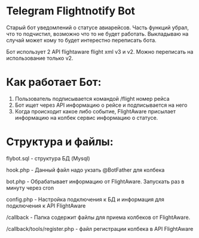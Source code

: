 # Telegram Flightnotify Bot

Старый бот уведомлений о статусе авиарейсов. Часть функций убрал, что то подчистил, возможно что то не будет работать. Выкладываю на случай может кому то будет интерестно переписать бота.

Бот использует 2 API flightaware flight xml v3 и v2. Можно переписать на использование только v2.

# Как работает Бот:
1. Пользователь подписывается командой /flight номер рейса
2. Бот ищет через API информацию о рейсе и подписывается на него
3. Когда происходит какое либо событие, FlightAware присылает информацию на колбек сервис информацию о статусе.

# Структура и файлы:
flybot.sql - структура БД (Mysql)

hook.php - Данный файл надо укзать @BotFather для колбека

bot.php - Обрабатывает информацию от FlightAware. Запускать раз в минуту через cron

config.php - Настройка подключения к БД и информация для подключения к API FlightAware

/callback - Папка содержит файлы для приема колбеков от FlightAware.

/callback/tools/register.php - файл регистрации колбека в API FlightAware
